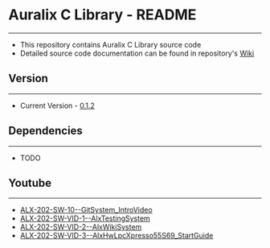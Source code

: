 # Auralix C Library - README
---
- This repository contains Auralix C Library source code
- Detailed source code documentation can be found in repository's [Wiki](Wiki/alxWiki_Home.md)

## Version
---
- Current Version - [0.1.2](https://bitbucket.org/-auralix-/alx-202-af-10-1_auralixclib/commits/tag/0.1.2)

## Dependencies
---
- TODO

## Youtube
---
- [ALX-202-SW-10--GitSystem_IntroVideo](https://youtu.be/nFu7CV_JDlc)
- [ALX-202-SW-VID-1--AlxTestingSystem](https://youtu.be/ExWDTswHC3M)
- [ALX-202-SW-VID-2--AlxWikiSystem](https://youtu.be/qGzHsdMJJxE)
- [ALX-202-SW-VID-3--AlxHwLpcXpresso55S69_StartGuide](https://youtu.be/_WEcMA0Qp60)